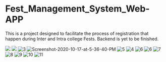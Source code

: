 # Fest_Management_System_Web-APP
This is a project designed to facilitate the process of registration that happen during Inter and Intra college Fests. Backend is yet to be finished.

<img src="https://i.ibb.co/9VdF7dX/1.png">

<img src="https://i.ibb.co/J7Cpn3L/2.png">

<img src="https://i.ibb.co/Mp2LLQ7/3.png" alt="3" border="0">

<img src="https://i.ibb.co/b6Z8M6z/Screenshot-2020-10-17-at-5-36-40-PM.png" alt="Screenshot-2020-10-17-at-5-36-40-PM">

<img src="https://i.ibb.co/C2MNPZS/5.png" alt="5" border="0">

<img src="https://i.ibb.co/86R7DZY/4.png" alt="4" border="0">

<img src="https://i.ibb.co/1KNpG4d/6.png" alt="6" border="0">

<img src="https://i.ibb.co/s98C2MT/6.png" alt="6" border="0">

<img src="https://i.ibb.co/nssMpnK/7.png" alt="7" border="0">

<img src="https://i.ibb.co/3cgx2DP/8.png" alt="8" border="0">

<img src="https://i.ibb.co/8xr7b3g/9.png" alt="9" border="0">

<img src="https://i.ibb.co/zrJC7T8/10.png" alt="10" border="0">

<img src="https://i.ibb.co/jWP8DMF/11.png" alt="11" border="0">

